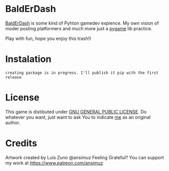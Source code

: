 # BaldErDash

[BaldErDash](github.com/zer0deck/BaldErDash/) is some kind of Pyhton gamedev expience. My own vision of moder posting platformers and much more just a [pygame](https://github.com/pygame/pygame) lib practice.

Play with fun, hope you enjoy this trash!)

# Instalation

```
creating package is in progress. I'll publish it pip with the first release
```

# License

This game is distibuted under [GNU GENERAL PUBLIC LICENSE](https://www.gnu.org/licenses/gpl-3.0.html). Do whatever you want, just want to ask You to indicate [me](github.com/zer0deck) as an original author.

# Credits 

Artwork created by Luis Zuno @ansimuz
Feeling Grateful?
You can support my work at https://www.patreon.com/ansimuz


